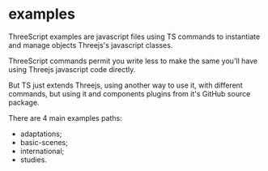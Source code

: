 # examples

ThreeScript examples are javascript files using TS commands to instantiate and manage objects Threejs's javascript classes.

ThreeScript commands permit you write less to make the same you'll have using Threejs javascript code directly.

But TS just extends Threejs, using another way to use it, with different commands, but using it and components plugins from it's GitHub source package.

There are 4 main examples paths:

- adaptations;
- basic-scenes;
- international;
- studies.


